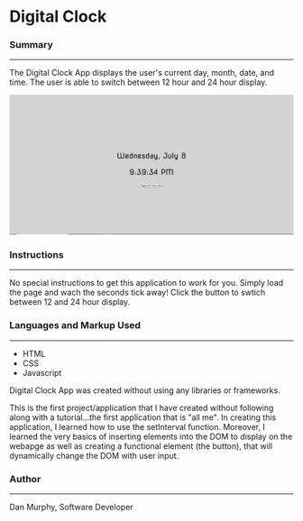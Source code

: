# Digital Clock 

### Summary
___
The Digital Clock App displays the user's current day, month, date, and time. The user is able to switch between 12 hour and 24 hour display.

![Clock App Screenshot](https://github.com/danielmurphy1/DigitalClockApp/blob/master/DigitalClockScreen.PNG)

### Instructions
___

No special instructions to get this application to work for you. Simply load the page and wach the seconds tick away! Click the button to swtich between 12 and 24 hour display. 

### Languages and Markup Used
___

* HTML
* CSS
* Javascript

Digital Clock App was created without using any libraries or frameworks.

This is the first project/application that I have created without following along with a tutorial...the first application that is "all me". In creating this application, I learned how to use the setInterval function. Moreover, I learned the very basics of inserting elements into the DOM to display on the webapge as well as creating a functional element (the button), that will dynamically change the DOM with user input.  

### Author
___
Dan Murphy, Software Developer